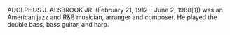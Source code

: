 ADOLPHUS J. ALSBROOK JR. (February 21, 1912 – June 2, 1988[1]) was an American jazz and R&B musician, arranger and composer. He played the double bass, bass guitar, and harp.
